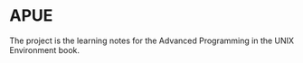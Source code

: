 # APUE
The project is the learning notes for the Advanced Programming in the UNIX Environment book.
